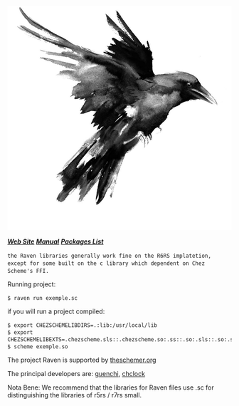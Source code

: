 
![image](img/raven.jpg)

***[Web Site](http://ravensc.com)***  ***[Manual](https://guenchi.gitbooks.io/raven/content/)***  ***[Packages List](http://ravensc.com/list)***



`the Raven libraries generally work fine on the R6RS implatetion, except for some built on the c library which dependent on Chez Scheme's FFI.`


Running project: 

```
$ raven run exemple.sc
```

if you will run a project compiled:

```
$ export CHEZSCHEMELIBDIRS=.:lib:/usr/local/lib 
$ export CHEZSCHEMELIBEXTS=.chezscheme.sls::.chezscheme.so:.ss::.so:.sls::.so:.scm::.so:.sch::.so:.sc::.so
$ scheme exemple.so
```

The project Raven is supported by [theschemer.org](http://theschemer.org)

The principal developers are: [guenchi](https://github.com/guenchi), [chclock](https://github.com/chclock)

Nota Bene: We recommend that the libraries for Raven files use .sc for distinguishing the libraries of r5rs / r7rs small.
